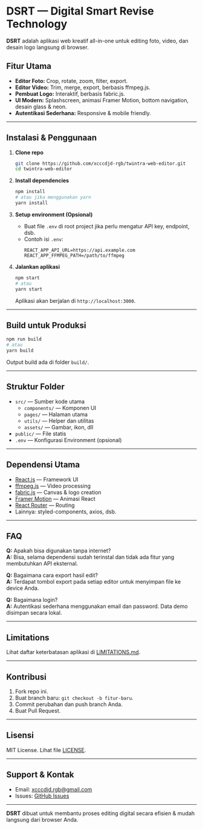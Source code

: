 # DSRT — Digital Smart Revise Technology

**DSRT** adalah aplikasi web kreatif all-in-one untuk editing foto, video, dan desain logo langsung di browser.

## Fitur Utama
- **Editor Foto:** Crop, rotate, zoom, filter, export.
- **Editor Video:** Trim, merge, export, berbasis ffmpeg.js.
- **Pembuat Logo:** Interaktif, berbasis fabric.js.
- **UI Modern:** Splashscreen, animasi Framer Motion, bottom navigation, desain glass & neon.
- **Autentikasi Sederhana:** Responsive & mobile friendly.

---

## Instalasi & Penggunaan

1. **Clone repo**
   ```bash
   git clone https://github.com/xcccdjd-rgb/twintra-web-editor.git
   cd twintra-web-editor
   ```

2. **Install dependencies**
   ```bash
   npm install
   # atau jika menggunakan yarn
   yarn install
   ```

3. **Setup environment (Opsional)**
   - Buat file `.env` di root project jika perlu mengatur API key, endpoint, dsb.
   - Contoh isi `.env`:
     ```
     REACT_APP_API_URL=https://api.example.com
     REACT_APP_FFMPEG_PATH=/path/to/ffmpeg
     ```

4. **Jalankan aplikasi**
   ```bash
   npm start
   # atau
   yarn start
   ```
   Aplikasi akan berjalan di `http://localhost:3000`.

---

## Build untuk Produksi

```bash
npm run build
# atau
yarn build
```
Output build ada di folder `build/`.

---

## Struktur Folder

- `src/` — Sumber kode utama
  - `components/` — Komponen UI
  - `pages/` — Halaman utama
  - `utils/` — Helper dan utilitas
  - `assets/` — Gambar, ikon, dll
- `public/` — File statis
- `.env` — Konfigurasi Environment (opsional)

---

## Dependensi Utama

- [React.js](https://react.dev/) — Framework UI
- [ffmpeg.js](https://github.com/Kagami/ffmpeg.js) — Video processing
- [fabric.js](http://fabricjs.com/) — Canvas & logo creation
- [Framer Motion](https://www.framer.com/motion/) — Animasi React
- [React Router](https://reactrouter.com/) — Routing
- Lainnya: styled-components, axios, dsb.

---

## FAQ

**Q:** Apakah bisa digunakan tanpa internet?  
**A:** Bisa, selama dependensi sudah terinstal dan tidak ada fitur yang membutuhkan API eksternal.

**Q:** Bagaimana cara export hasil edit?  
**A:** Terdapat tombol export pada setiap editor untuk menyimpan file ke device Anda.

**Q:** Bagaimana login?  
**A:** Autentikasi sederhana menggunakan email dan password. Data demo disimpan secara lokal.

---

## Limitations

Lihat daftar keterbatasan aplikasi di [LIMITATIONS.md](./LIMITATIONS.md).

---

## Kontribusi

1. Fork repo ini.
2. Buat branch baru: `git checkout -b fitur-baru`.
3. Commit perubahan dan push branch Anda.
4. Buat Pull Request.

---

## Lisensi

MIT License. Lihat file [LICENSE](./LICENSE).

---

## Support & Kontak

- Email: xcccdjd.rgb@gmail.com
- Issues: [GitHub Issues](https://github.com/xcccdjd-rgb/twintra-web-editor/issues)

---

**DSRT** dibuat untuk membantu proses editing digital secara efisien & mudah langsung dari browser Anda.
